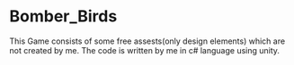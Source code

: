 # Bomber_Birds
This Game consists of some free assests(only design elements) which are not created by me. The code is written by me in c# language using unity.
